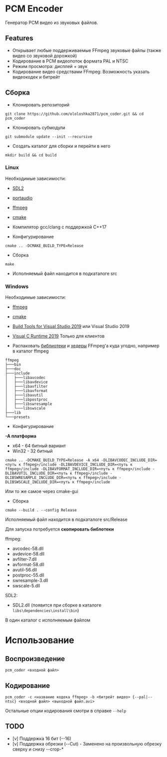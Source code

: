 # PCM Encoder

Генератор PCM видео из звуковых файлов.


## Features

* Открывает любые поддерживаемые FFmpeg звуковые файлы (также видео со звуковой дорожкой)
* Кодирование в PCM видеопоток формата PAL и NTSC
* Режим просмотра: дисплей + звук
* Кодирование видео средствами FFmpeg: Возможность указать видеокодек и битрейт


## Сборка

* Клонировать репозиторий

```
git clone https://github.com/ololoshka2871/pcm_coder.git && cd pcm_coder
```

* Клонировать субмодули

```
git submodule update --init --recursive
```

* Создать каталог для сборки и перейти в него

```
mkdir build && cd build
```


### Linux

Необходимые зависимости:

* [SDL2](https://www.libsdl.org/download-2.0.php)
* [portaudio](http://www.portaudio.com/)
* [ffmpeg](http://ffmpeg.org/)
* [cmake](https://cmake.org/)
* Компилятор gcc/clang с поддержкой С++17


* Конфигурирование

```
cmake .. -DCMAKE_BUILD_TYPE=Release
```

* Сборка

```
make
```

* Исполняемый файл находится в подкаталоге src


### Windows

Необходимые зависимости:

* [ffmpeg](http://ffmpeg.org/)
* [cmake](https://cmake.org/)
* [Build Tools for Visual Studio 2019](https://visualstudio.microsoft.com/thank-you-downloading-visual-studio/?sku=BuildTools&rel=16) или
	Visual Studio 2019
* [Visual C Runtime 2019](https://aka.ms/vs/16/release/vc_redist.x64.exe) Только для клиентов


* Распаковать [библиотеки](https://ffmpeg.zeranoe.com/builds/win64/shared/ffmpeg-4.2.3-win64-shared.zip) и 
[хедеры](https://ffmpeg.zeranoe.com/builds/win64/dev/ffmpeg-4.2.3-win64-dev.zip) FFmpeg'а куда угодно, например в каталог ffmpeg

```
ffmpeg
├───bin
├───doc
├───include
│   ├───libavcodec
│   ├───libavdevice
│   ├───libavfilter
│   ├───libavformat
│   ├───libavutil
│   ├───libpostproc
│   ├───libswresample
│   └───libswscale
├───lib
└───presets
```

* Конфигурирование

**-A платформа**
- x64 - 64 битный вариант
- Win32 - 32 битный

```
cmake .. -DCMAKE_BUILD_TYPE=Release -A x64 -DLIBAVCODEC_INCLUDE_DIR=<путь к ffmpeg>/include -DLIBAVDEVICE_INCLUDE_DIR=<путь к ffmpeg>/include -DLIBAVFORMAT_INCLUDE_DIR=<путь к ffmpeg>/include -DLIBAVUTIL_INCLUDE_DIR=<путь к ffmpeg>/include -DLIBSWRESAMPLE_INCLUDE_DIR=<путь к ffmpeg>/include -DLIBSWSCALE_INCLUDE_DIR=<путь к ffmpeg>/include
```

Или то же самое через cmake-gui

* Сборка

```
cmake --build . --config Release
```

Исполняемый файл находится в подкаталоге src/Release

Для запуска потребуется **скопировать библотеки**

ffmpeg:
- avcodec-58.dll
- avdevice-58.dll
- avfilter-7.dll
- avformat-58.dll
- avutil-56.dll
- postproc-55.dll
- swresample-3.dll
- swscale-5.dll

SDL2:
- SDL2.dll (появится при сборке в каталоге `libs\dependencies\install\bin`)

В один каталог с исполняемым файлом


# Использование

## Воспроизведение

```
pcm_coder <входной файл>
```

## Кодирование

```
pcm_coder -c <название кодека ffmpeg> -b <битрейт видео> {--pal|--ntsc} <входной файл> <выходной файл.avi>
```

Остальные опции кодирования смотри в справке `--help`


## TODO

* [v] Поддержка 16 бит (--16)
* [v] Поддержка обрезки (--Cut) - Заменено на произвольную обрезку сверху и снизу --crop-*
